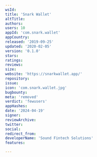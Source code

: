```yaml
---
wsId: 
title: 'Snark Wallet'
altTitle: 
authors: 
users: 10
appId: 'com.snark.wallet'
appCountry: 
released: '2019-09-25'
updated: '2020-02-05'
version: '0.1.0'
stars: 
ratings: 
reviews: 
size: 
website: 'https://snarkwallet.app/'
repository: 
issue: 
icon: 'com.snark.wallet.jpg'
bugbounty: 
meta: 'removed'
verdict: 'fewusers'
appHashes: 
date: '2024-04-19'
signer: 
reviewArchive: 
twitter: 
social: 
redirect_from: 
developerName: 'Sound Fintech Solutions'
features: 

---
```


